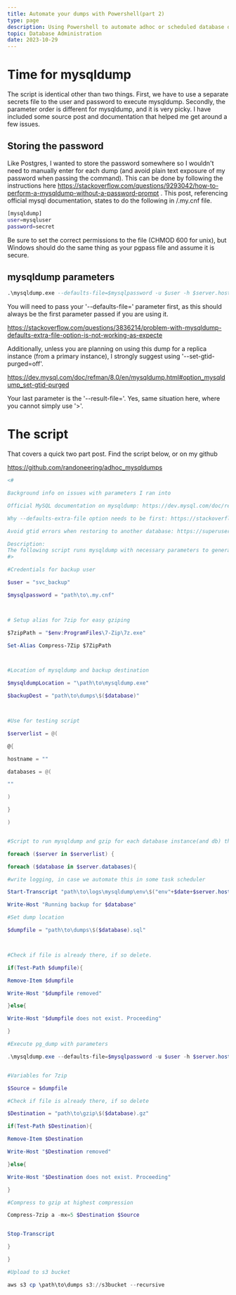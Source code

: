 ```yaml
---
title: Automate your dumps with Powershell(part 2)
type: page
description: Using Powershell to automate adhoc or scheduled database dumps for MySQL in next post
topic: Database Administration
date: 2023-10-29
---
```


# Time for mysqldump

The script is identical other than two things. First, we have to use a separate secrets file to the user and password to execute mysqldump. Secondly, the parameter order is different for mysqldump, and it is very picky. I have included some source post and documentation that helped me get around a few issues. 


## Storing the password 

Like Postgres, I wanted to store the password somewhere so I wouldn't need to manually enter for each dump (and avoid plain text exposure of my password when passing the command). This can be done by following the instructions here https://stackoverflow.com/questions/9293042/how-to-perform-a-mysqldump-without-a-password-prompt .
This post, referencing official mysql documentation, states to do the following in /.my.cnf file. 

```bash
[mysqldump]
user=mysqluser
password=secret
```

Be sure to set the correct permissions to the file (CHMOD 600 for unix), but Windows should do the same thing as your pgpass file and assume it is secure. 


## mysqldump parameters

```sql
.\mysqldump.exe --defaults-file=$mysqlpassword -u $user -h $server.hostname -B $database --set-gtid-purged=OFF --result-file=$dumpfile
```

You will need to pass your '--defaults-file=' parameter first, as this should always be the first parameter passed if you are using it. 

https://stackoverflow.com/questions/3836214/problem-with-mysqldump-defaults-extra-file-option-is-not-working-as-expecte

Additionally, unless you are planning on using this dump for a replica instance (from a primary instance), I strongly suggest using '--set-gtid-purged=off'.

https://dev.mysql.com/doc/refman/8.0/en/mysqldump.html#option_mysqldump_set-gtid-purged

Your last parameter is the '--result-file='. Yes, same situation here, where you cannot simply use '>'. 

# The script

That covers a quick two part post. Find the script below, or on my github

https://github.com/randoneering/adhoc_mysqldumps

```powershell
<#

Background info on issues with parameters I ran into

Official MySQL documentation on mysqldump: https://dev.mysql.com/doc/refman/8.0/en/mysqldump.html

Why --defaults-extra-file option needs to be first: https://stackoverflow.com/questions/3836214/problem-with-mysqldump-defaults-extra-file-option-is-not-working-as-expecte

Avoid gtid errors when restoring to another database: https://superuser.com/questions/906843/import-mysql-data-failed-with-error-1839

Description:
The following script runs mysqldump with necessary parameters to generate a dump, gzip the file, and upload to an s3 bucket.
#>

#Credentials for backup user

$user = "svc_backup"

$mysqlpassword = "path\to\.my.cnf"



# Setup alias for 7zip for easy gziping

$7zipPath = "$env:ProgramFiles\7-Zip\7z.exe"

Set-Alias Compress-7Zip $7ZipPath



#Location of mysqldump and backup destination

$mysqldumpLocation = "\path\to\mysqldump.exe"

$backupDest = "path\to\dumps\$($database)"



#Use for testing script

$serverlist = @(

@{

hostname = ""

databases = @(

""

)

}

)


#Script to run mysqldump and gzip for each database instance(and db) that are mentioned in the Array(s) above)

foreach ($server in $serverlist) {

foreach ($database in $server.databases){

#write logging, in case we automate this in some task scheduler

Start-Transcript "path\to\logs\mysqldump\env\$("env"+$date+$server.hostname).log" -Append

Write-Host "Running backup for $database"

#Set dump location

$dumpfile = "path\to\dumps\$($database).sql"



#Check if file is already there, if so delete.

if(Test-Path $dumpfile){

Remove-Item $dumpfile

Write-Host "$dumpfile removed"

}else{

Write-Host "$dumpfile does not exist. Proceeding"

}

#Execute pg_dump with parameters

.\mysqldump.exe --defaults-file=$mysqlpassword -u $user -h $server.hostname -B $database --set-gtid-purged=OFF --result-file=$dumpfile


#Variables for 7zip

$Source = $dumpfile

#Check if file is already there, if so delete

$Destination = "path\to\gzip\$($database).gz"

if(Test-Path $Destination){

Remove-Item $Destination

Write-Host "$Destination removed"

}else{

Write-Host "$Destination does not exist. Proceeding"

}

#Compress to gzip at highest compression

Compress-7zip a -mx=5 $Destination $Source


Stop-Transcript

}

}

#Upload to s3 bucket

aws s3 cp \path\to\dumps s3://s3bucket --recursive

```